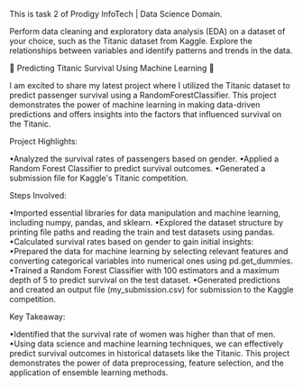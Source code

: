 This is task 2 of Prodigy InfoTech | Data Science Domain.

Perform data cleaning and exploratory data analysis (EDA) on a dataset of your choice, such as the Titanic dataset from Kaggle. Explore the relationships between variables and identify patterns and trends in the data.

 🚢 Predicting Titanic Survival Using Machine Learning 🌊
 
I am excited to share my latest project where I utilized the Titanic dataset to predict passenger survival using a RandomForestClassifier. This project demonstrates the power of machine learning in making data-driven predictions and offers insights into the factors that influenced survival on the Titanic.

Project Highlights:

•Analyzed the survival rates of passengers based on gender.
•Applied a Random Forest Classifier to predict survival outcomes.
•Generated a submission file for Kaggle's Titanic competition.

Steps Involved:

•Imported essential libraries for data manipulation and machine learning, including numpy, pandas, and sklearn.
•Explored the dataset structure by printing file paths and reading the train and test datasets using pandas.
•Calculated survival rates based on gender to gain initial insights:
•Prepared the data for machine learning by selecting relevant features and converting categorical variables into numerical ones using pd.get_dummies.
•Trained a Random Forest Classifier with 100 estimators and a maximum depth of 5 to predict survival on the test dataset.
•Generated predictions and created an output file (my_submission.csv) for submission to the Kaggle competition.

Key Takeaway:

•Identified that the survival rate of women was higher than that of men.
•Using data science and machine learning techniques, we can effectively predict survival outcomes in historical datasets like the Titanic. This project demonstrates the power of data preprocessing, feature selection, and the application of ensemble learning methods.
